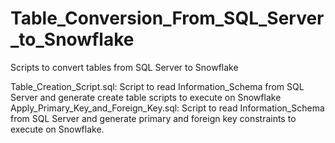 # Table_Conversion_From_SQL_Server_to_Snowflake
Scripts to convert tables from SQL Server to Snowflake

Table_Creation_Script.sql: Script to read Information_Schema from SQL Server and generate create table scripts to execute on Snowflake
Apply_Primary_Key_and_Foreign_Key.sql: Script to read Information_Schema from SQL Server and generate primary and foreign key constraints to execute on Snowflake.





